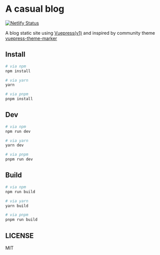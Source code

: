 # A casual blog

[![Netlify Status](https://api.netlify.com/api/v1/badges/d5533516-a9aa-4dd0-a323-dcff95c5c73b/deploy-status)](https://app.netlify.com/sites/hopeful-rosalind-548a7c/deploys)

A blog static site using [Vuepress(v1)](https://vuepress.vuejs.org/) and inspired by community theme [vuepress-theme-marker](https://github.com/80maker/vuepress-theme-maker)

## Install

```sh
# via npm
npm install

# via yarn
yarn

# via pnpm
pnpm install
```

## Dev

```sh
# via npm
npm run dev

# via yarn
yarn dev

# via pnpm
pnpm run dev
```

## Build

```sh
# via npm
npm run build

# via yarn
yarn build

# via pnpm
pnpm run build
```

## LICENSE

MIT